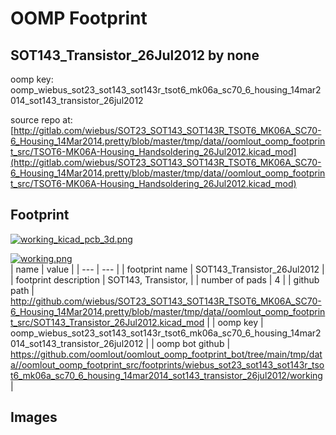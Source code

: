 # OOMP Footprint  
## SOT143_Transistor_26Jul2012  by none  
  
oomp key: oomp_wiebus_sot23_sot143_sot143r_tsot6_mk06a_sc70_6_housing_14mar2014_sot143_transistor_26jul2012  
  
source repo at: [http://gitlab.com/wiebus/SOT23_SOT143_SOT143R_TSOT6_MK06A_SC70-6_Housing_14Mar2014.pretty/blob/master/tmp/data//oomlout_oomp_footprint_src/TSOT6-MK06A-Housing_Handsoldering_26Jul2012.kicad_mod](http://gitlab.com/wiebus/SOT23_SOT143_SOT143R_TSOT6_MK06A_SC70-6_Housing_14Mar2014.pretty/blob/master/tmp/data//oomlout_oomp_footprint_src/TSOT6-MK06A-Housing_Handsoldering_26Jul2012.kicad_mod)  
## Footprint  
  
[![working_kicad_pcb_3d.png](working_kicad_pcb_3d_600.png)](working_kicad_pcb_3d.png)  
  
[![working.png](working_600.png)](working.png)  
| name | value | 
| --- | --- | 
| footprint name | SOT143_Transistor_26Jul2012 | 
| footprint description | SOT143, Transistor, | 
| number of pads | 4 | 
| github path | http://github.com/wiebus/SOT23_SOT143_SOT143R_TSOT6_MK06A_SC70-6_Housing_14Mar2014.pretty/blob/master/tmp/data//oomlout_oomp_footprint_src/SOT143_Transistor_26Jul2012.kicad_mod | 
| oomp key | oomp_wiebus_sot23_sot143_sot143r_tsot6_mk06a_sc70_6_housing_14mar2014_sot143_transistor_26jul2012 | 
| oomp bot github | https://github.com/oomlout/oomlout_oomp_footprint_bot/tree/main/tmp/data//oomlout_oomp_footprint_src/footprints/wiebus_sot23_sot143_sot143r_tsot6_mk06a_sc70_6_housing_14mar2014_sot143_transistor_26jul2012/working | 
## Images  
